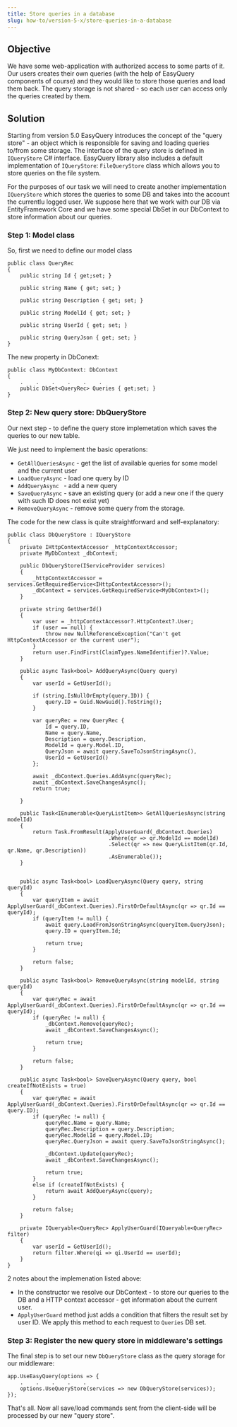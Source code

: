 ```yaml
---
title: Store queries in a database
slug: how-to/version-5-x/store-queries-in-a-database
---
```


## Objective

We have some web-application with authorized access to some parts of it. Our users creates their own queries (with the help of EasyQuery components of course) and they would like to store those queries and load them back. The query storage is not shared - so each user can access only the queries created by them.

## Solution

Starting from version 5.0 EasyQuery introduces the concept of the "query store" - an object which is responsible for saving and loading queries to/from some storage. The interface of the query store is defined in `IQueryStore` C# interface. EasyQuery library also includes a default implementation of `IQueryStore`: `FileQueryStore` class which allows you to store queries on the file system.

For the purposes of our task we will need to create another implementation `IQueryStore` which stores the queries to some DB and takes into the account the currentlu logged user. We suppose here that we work with our DB via EntityFramework Core and we have some special DbSet in our DbContext to store information about our queries.

### Step 1: Model class

So, first we need to define our model class

```
public class QueryRec
{
	public string Id { get;set; }
	
	public string Name { get; set; }
	
    public string Description { get; set; }

    public string ModelId { get; set; }

    public string UserId { get; set; }

    public string QueryJson { get; set; }
}
```


The new property in  DbConext:

```
public class MyDbContext: DbContext
{
    .    .    .    .    .    .
	public DbSet<QueryRec> Queries { get;set; }
}
```


### Step 2: New query store: DbQueryStore

Our next step - to define the query store implemetation which saves the queries to our new table.

 We just need to implement the basic operations:
 
 - `GetAllQueriesAsync` - get the list of available queries for some model and the current user
 - `LoadQueryAsync` - load one query by ID
 - `AddQueryAsync ` - add a new query
 - `SaveQueryAsync` - save an existing query (or add a new one if the query with such ID does not exist yet)
 - `RemoveQueryAsync` - remove some query from the storage.


The code for the new class is quite straightforward and self-explanatory:

```
public class DbQueryStore : IQueryStore
{
    private IHttpContextAccessor _httpContextAccessor;
    private MyDbContext _dbContext;

    public DbQueryStore(IServiceProvider services)
    {
        _httpContextAccessor = services.GetRequiredService<IHttpContextAccessor>();
        _dbContext = services.GetRequiredService<MyDbContext>();
    }

    private string GetUserId()
    {
        var user = _httpContextAccessor?.HttpContext?.User;
        if (user == null) {
            throw new NullReferenceException("Can't get HttpContextAccessor or the current user");
        }
        return user.FindFirst(ClaimTypes.NameIdentifier)?.Value;
    }

    public async Task<bool> AddQueryAsync(Query query)
    {
        var userId = GetUserId();

        if (string.IsNullOrEmpty(query.ID)) {
            query.ID = Guid.NewGuid().ToString();
        }

        var queryRec = new QueryRec {
            Id = query.ID,
            Name = query.Name,
            Description = query.Description,
            ModelId = query.Model.ID,
            QueryJson = await query.SaveToJsonStringAsync(),
            UserId = GetUserId()
        };

        await _dbContext.Queries.AddAsync(queryRec);
        await _dbContext.SaveChangesAsync();
        return true;

    }

    public Task<IEnumerable<QueryListItem>> GetAllQueriesAsync(string modelId)
    {
        return Task.FromResult(ApplyUserGuard(_dbContext.Queries)
                                .Where(qr => qr.ModelId == modelId)
                                .Select(qr => new QueryListItem(qr.Id, qr.Name, qr.Description))
                                .AsEnumerable());
    }


    public async Task<bool> LoadQueryAsync(Query query, string queryId)
    {
        var queryItem = await ApplyUserGuard(_dbContext.Queries).FirstOrDefaultAsync(qr => qr.Id == queryId);
        if (queryItem != null) {
            await query.LoadFromJsonStringAsync(queryItem.QueryJson);
            query.ID = queryItem.Id;

            return true;
        }

        return false;
    }

    public async Task<bool> RemoveQueryAsync(string modelId, string queryId)
    {
        var queryRec = await ApplyUserGuard(_dbContext.Queries).FirstOrDefaultAsync(qr => qr.Id == queryId);
        if (queryRec != null) {
            _dbContext.Remove(queryRec);
            await _dbContext.SaveChangesAsync();

            return true;
        }

        return false;
    }

    public async Task<bool> SaveQueryAsync(Query query, bool createIfNotExists = true)
    {
        var queryRec = await ApplyUserGuard(_dbContext.Queries).FirstOrDefaultAsync(qr => qr.Id == query.ID);
        if (queryRec != null) {
            queryRec.Name = query.Name;
            queryRec.Description = query.Description;
            queryRec.ModelId = query.Model.ID;
            queryRec.QueryJson = await query.SaveToJsonStringAsync();

            _dbContext.Update(queryRec);
            await _dbContext.SaveChangesAsync();

            return true;
        }
        else if (createIfNotExists) {
            return await AddQueryAsync(query);
        }

        return false;
    }

    private IQueryable<QueryRec> ApplyUserGuard(IQueryable<QueryRec> filter)
    {
        var userId = GetUserId();
        return filter.Where(qi => qi.UserId == userId);
    }
}
```

2 notes about the implemenation listed above:

 - In the constructor we resolve our DbContext - to store our queries to the DB and a HTTP context accessor - get information about the current user.
 - `ApplyUserGuard` method just adds a condition that filters the result set by user ID. We apply this method to each request to `Queries` DB set.


### Step 3: Register the new query store in middleware's settings

The final step is to set our new `DbQueryStore` class as the query storage for our middleware:

```
app.UseEasyQuery(options => {
    .    .    .    .    .
    options.UseQueryStore(services => new DbQueryStore(services));
});
```

That's all. Now all save/load commands sent from the client-side will be processed by our new "query store".